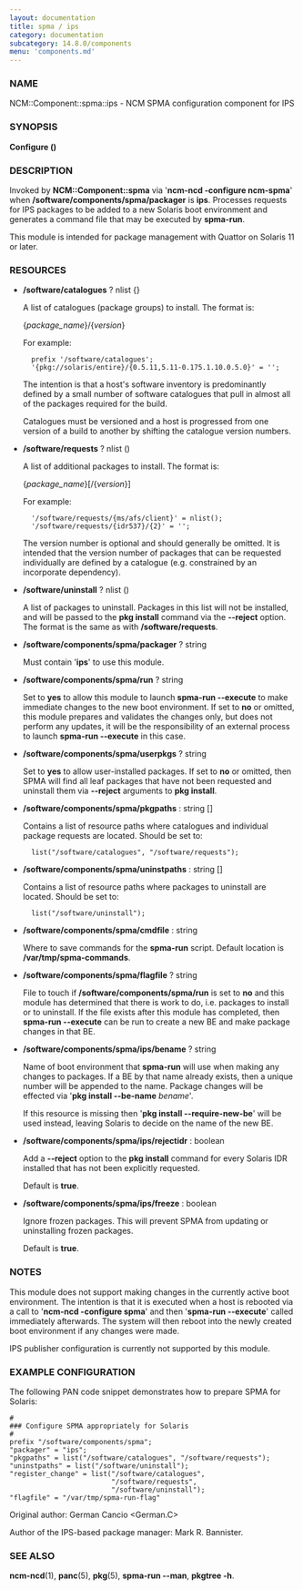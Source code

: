 ```yaml
---
layout: documentation
title: spma / ips
category: documentation
subcategory: 14.8.0/components
menu: 'components.md'
---
```

### NAME

NCM::Component::spma::ips - NCM SPMA configuration component for IPS

### SYNOPSIS

__Configure ()__

### DESCRIPTION

Invoked by __NCM::Component::spma__ via '__ncm-ncd -configure ncm-spma__' when
__/software/components/spma/packager__ is __ips__.  Processes requests for
IPS packages to be added to a new Solaris boot environment and generates a
command file that may be executed by __spma-run__.

This module is intended for package management with Quattor on Solaris 11
or later.

### RESOURCES

- __/software/catalogues__ ? nlist {}

    A list of catalogues (package groups) to install.  The format is:

    {_package\_name_}/{_version_}

    For example:

        prefix '/software/catalogues';
        '{pkg://solaris/entire}/{0.5.11,5.11-0.175.1.10.0.5.0}' = '';

    The intention is that a host's software inventory is predominantly defined
    by a small number of software catalogues that pull in almost all of the
    packages required for the build.

    Catalogues must be versioned and a host is progressed from one version
    of a build to another by shifting the catalogue version numbers.

- __/software/requests__ ? nlist ()

    A list of additional packages to install.  The format is:

    {_package\_name_}\[/{_version_}\]

    For example:

        '/software/requests/{ms/afs/client}' = nlist();
        '/software/requests/{idr537}/{2}' = '';

    The version number is optional and should generally be omitted.  It is
    intended that the version number of packages that can be requested individually
    are defined by a catalogue (e.g. constrained by an incorporate dependency).

- __/software/uninstall__ ? nlist ()

    A list of packages to uninstall.  Packages in this list will not be installed,
    and will be passed to the __pkg install__ command via the __\--reject__ option.
    The format is the same as with __/software/requests__.

- __/software/components/spma/packager__ ? string

    Must contain '__ips__' to use this module.

- __/software/components/spma/run__ ? string

    Set to __yes__ to allow this module to launch __spma-run --execute__ to make
    immediate changes to the new boot environment.  If set to __no__ or omitted,
    this module prepares and validates the changes only, but does not perform
    any updates, it will be the responsibility of an external process to launch
    __spma-run --execute__ in this case.

- __/software/components/spma/userpkgs__ ? string

    Set to __yes__ to allow user-installed packages.  If set to __no__ or omitted,
    then SPMA will find all leaf packages that have not been requested and
    uninstall them via __\--reject__ arguments to __pkg install__.

- __/software/components/spma/pkgpaths__ : string \[\]

    Contains a list of resource paths where catalogues and individual package
    requests are located.  Should be set to:

        list("/software/catalogues", "/software/requests");

- __/software/components/spma/uninstpaths__ : string \[\]

    Contains a list of resource paths where packages to uninstall are located.
    Should be set to:

        list("/software/uninstall");

- __/software/components/spma/cmdfile__ : string

    Where to save commands for the __spma-run__ script.  Default location
    is __/var/tmp/spma-commands__.

- __/software/components/spma/flagfile__ ? string

    File to touch if __/software/components/spma/run__ is set to __no__ and this
    module has determined that there is work to do, i.e. packages to install or
    to uninstall.  If the file exists after this module has completed, then
    __spma-run --execute__ can be run to create a new BE and make package changes
    in that BE.

- __/software/components/spma/ips/bename__ ? string

    Name of boot environment that __spma-run__ will use when making any
    changes to packages.  If a BE by that name already exists, then a
    unique number will be appended to the name.  Package changes will
    be effected via '__pkg install --be-name__ _bename_'.

    If this resource is missing then '__pkg install --require-new-be__' will be used
    instead, leaving Solaris to decide on the name of the new BE.

- __/software/components/spma/ips/rejectidr__ : boolean

    Add a __\--reject__ option to the __pkg install__ command for every Solaris IDR
    installed that has not been explicitly requested.

    Default is __true__.

- __/software/components/spma/ips/freeze__ : boolean

    Ignore frozen packages.  This will prevent SPMA from updating or uninstalling
    frozen packages.

    Default is __true__.

### NOTES

This module does not support making changes in the currently active boot
environment.  The intention is that it is executed when a host is rebooted
via a call to '__ncm-ncd -configure spma__' and then '__spma-run --execute__'
called immediately afterwards.  The system will then reboot into the
newly created boot environment if any changes were made.

IPS publisher configuration is currently not supported by this module.

### EXAMPLE CONFIGURATION

The following PAN code snippet demonstrates how to prepare SPMA for
Solaris:

    #
    ### Configure SPMA appropriately for Solaris
    #
    prefix "/software/components/spma";
    "packager" = "ips";
    "pkgpaths" = list("/software/catalogues", "/software/requests");
    "uninstpaths" = list("/software/uninstall");
    "register_change" = list("/software/catalogues",
                             "/software/requests",
                             "/software/uninstall");
    "flagfile" = "/var/tmp/spma-run-flag"

Original author: German Cancio &lt;German.C&gt;

Author of the IPS-based package manager: Mark R. Bannister.

### SEE ALSO

__ncm-ncd__(1), __panc__(5), __pkg__(5), __spma-run --man__, __pkgtree -h__.
